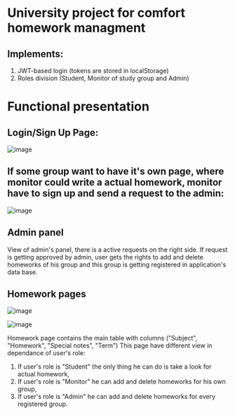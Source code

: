 # University project for comfort homework managment
## Implements:
1. JWT-based login (tokens are stored in localStorage)
2. Roles division (Student, Monitor of study group and Admin)

# Functional presentation
## Login/Sign Up Page:
![image](https://github.com/user-attachments/assets/03c02f95-a015-4c6d-aa3f-d013dc0edee1)

## If some group want to have it's own page, where monitor could write a actual homework, monitor have to sign up and send a request to the admin:
![image](https://github.com/user-attachments/assets/1a287b4c-4fb2-403e-9822-b4034b85593b)
## Admin panel
View of admin's panel, there is a active requests on the right side. If request is getting approved by admin, user gets the rights to add and delete homeworks of his group and this group is getting registered in application's data base.
## Homework pages
![image](https://github.com/user-attachments/assets/e5616a8a-ebe2-4c12-9b8e-1a775734efa8)

![image](https://github.com/user-attachments/assets/73e62be1-bffd-41db-a4f7-109df25c44cd)

Homework page contains the main table with columns ("Subject", "Homework", "Special notes", "Term")
This page have different view in dependance of user's role:
1. If user's role is "Student" the only thing he can do is take a look for actual homework,
2. If user's role is "Monitor" he can add and delete homeworks for his own group,
3. If user's role is "Admin" he can add and delete homeworks for every registered group.
